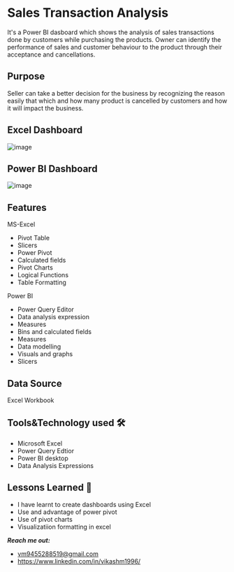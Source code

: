 
# Sales Transaction Analysis

It's a Power BI dasboard which shows the analysis of sales transactions done by customers while purchasing the products.
Owner can identify the performance of sales and customer behaviour to the product through their acceptance and cancellations.

## Purpose

Seller can take a better decision for the business by recognizing the reason easily that which and how many product is cancelled by customers and how it will impact the business.

## Excel Dashboard
![image](https://user-images.githubusercontent.com/92555446/182907820-c97f471f-ffd2-4a7b-8173-30ac555b379b.png)

## Power BI Dashboard
![image](https://user-images.githubusercontent.com/92555446/182911472-96c01ca8-6d92-4209-a9dd-5c88f9aeb0a1.png)

## Features
MS-Excel
- Pivot Table
- Slicers
- Power Pivot
- Calculated fields
- Pivot Charts
- Logical Functions
- Table Formatting

Power BI 
- Power Query Editor
- Data analysis expression
- Measures
- Bins and calculated fields
- Measures
- Data modelling
- Visuals and graphs
- Slicers

## Data Source
Excel Workbook

## Tools&Technology used 	:hammer_and_wrench:
- Microsoft Excel
- Power Query Edtior
- Power BI desktop
- Data Analysis Expressions

## Lessons Learned :open_book:

- I have learnt to create dashboards using Excel
- Use and advantage of power pivot
- Use of pivot charts 
- Visualizatiion formatting in excel

_**Reach me out:**_
- vm9455288519@gmail.com
- https://www.linkedin.com/in/vikashm1996/
